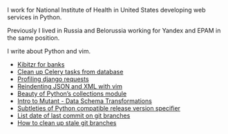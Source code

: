 I work for National Institute of Health in United States developing web services in Python.

Previously I lived in Russia and Belorussia working for Yandex and EPAM in the same position.

I write about Python and vim.

* [Kibitzr for banks](kibitzr-banks.html)
* [Clean up Celery tasks from database](cleanup_celery.html)
* [Profiling django requests](profiling-django-requests.html)
* [Reindenting JSON and XML with vim](formatting-with-vim.html)
* [Beauty of Python’s collections module](python-collections.html)
* [Intro to Mutant - Data Schema Transformations](python-serializator.html)
* [Subtleties of Python compatible release version specifier](python-compatible-version.html)
* [List date of last commit on git branches](branch-dates.html)
* [How to clean up stale git branches](git-branch-cleanup.html)
